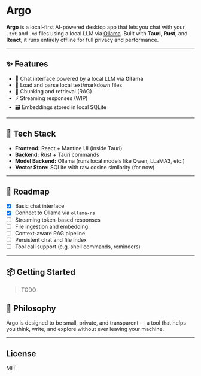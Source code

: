 
# Argo

**Argo** is a local-first AI-powered desktop app that lets you chat with your `.txt` and `.md` files using a local LLM via [Ollama](https://ollama.com). Built with **Tauri**, **Rust**, and **React**, it runs entirely offline for full privacy and performance.

---

## ✨ Features

- 💬 Chat interface powered by a local LLM via **Ollama**
- 📂 Load and parse local text/markdown files
- 🧠 Chunking and retrieval (RAG)
- ⚡ Streaming responses (WIP)
- 🗃️ Embeddings stored in local SQLite

---

## 🧱 Tech Stack

- **Frontend:** React + Mantine UI (inside Tauri)
- **Backend:** Rust + Tauri commands
- **Model Backend:** Ollama (runs local models like Qwen, LLaMA3, etc.)
- **Vector Store:** SQLite with raw cosine similarity (for now)

---

## 🚧 Roadmap

- [X] Basic chat interface
- [X] Connect to Ollama via `ollama-rs`
- [ ] Streaming token-based responses
- [ ] File ingestion and embedding
- [ ] Context-aware RAG pipeline
- [ ] Persistent chat and file index
- [ ] Tool call support (e.g. shell commands, reminders)

---

## 📦 Getting Started

> TODO

## 🧠 Philosophy

Argo is designed to be small, private, and transparent — a tool that helps you think, write, and explore without ever leaving your machine.

---

## License

MIT
